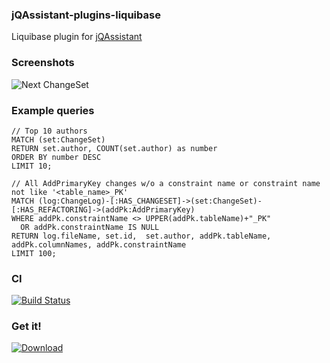 ### jQAssistant-plugins-liquibase

Liquibase plugin for [jQAssistant](https://github.com/buschmais/jqassistant)

### Screenshots
![Next ChangeSet](https://github.com/axdotl/jqassistant-plugins-liquibase/blob/master/liquibase/screens/next_changeset.png)

### Example queries
```
// Top 10 authors
MATCH (set:ChangeSet)
RETURN set.author, COUNT(set.author) as number
ORDER BY number DESC
LIMIT 10;

// All AddPrimaryKey changes w/o a constraint name or constraint name not like '<table_name>_PK'
MATCH (log:ChangeLog)-[:HAS_CHANGESET]->(set:ChangeSet)-[:HAS_REFACTORING]->(addPk:AddPrimaryKey)
WHERE addPk.constraintName <> UPPER(addPk.tableName)+"_PK"
  OR addPk.constraintName IS NULL
RETURN log.fileName, set.id,  set.author, addPk.tableName, addPk.columnNames, addPk.constraintName
LIMIT 100;
```

### CI
[![Build Status](https://travis-ci.org/axdotl/jqassistant-plugins-liquibase.svg)](https://travis-ci.org/axdotl/jqassistant-plugins-liquibase)

### Get it!
[ ![Download](https://api.bintray.com/packages/axdotl/jqa-plugins/jqassistant-plugins-liquibase/images/download.svg) ](https://bintray.com/axdotl/jqa-plugins/jqassistant-plugins-liquibase/_latestVersion)

